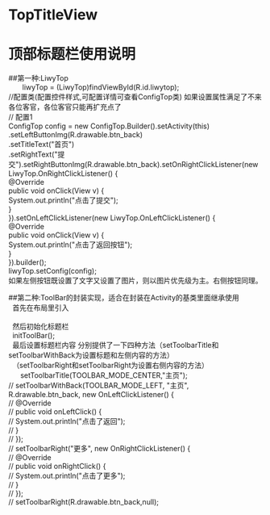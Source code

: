 # TopTitleView<br>
顶部标题栏使用说明 <br>
===
##第一种:LiwyTop<br>
        liwyTop = (LiwyTop)findViewById(R.id.liwytop);<br>
        //配置类(配置控件样式,可配置详情可查看ConfigTop类) 如果设置属性满足了不来各位客官，各位客官只能再扩充点了<br>
        // 配置1<br>
        ConfigTop config = new ConfigTop.Builder().setActivity(this)<br>
                .setLeftButtonImg(R.drawable.btn_back)<br>
                .setTitleText("首页")<br>
                .setRightText("提交").setRightButtonImg(R.drawable.btn_back).setOnRightClickListener(new LiwyTop.OnRightClickListener() {<br>
                    @Override<br>
                    public void onClick(View v) {<br>
                        System.out.println("点击了提交");<br>
                    }<br>
                }).setOnLeftClickListener(new LiwyTop.OnLeftClickListener() {<br>
                    @Override<br>
                    public void onClick(View v) {<br>
                        System.out.println("点击了返回按钮");<br>
                    }<br>
                }).builder();<br>
      liwyTop.setConfig(config);<br>
 如果左侧按钮既设置了文字又设置了图片，则以图片优先级为主。右侧按钮同理。<br>
 
 ##第二种:ToolBar的封装实现，适合在封装在Activity的基类里面继承使用<br>
   首先在布局里引入<br>
   <include layout="@layout/toolbar_layout"></include><br>
   然后初始化标题栏<br>
   initToolBar();<br>
   最后设置标题栏内容 分别提供了一下四种方法（setToolbarTitle和setToolbarWithBack为设置标题和左侧内容的方法）<br>
   （setToolbarRight和setToolbarRight为设置右侧内容的方法）<br>
        setToolbarTitle(TOOLBAR_MODE_CENTER,"主页");<br>
//        setToolbarWithBack(TOOLBAR_MODE_LEFT, "主页", R.drawable.btn_back, new OnLeftClickListener() {<br>
//            @Override<br>
//            public void onLeftClick() {<br>
//                System.out.println("点击了返回");<br>
//            }<br>
//        });<br>
//        setToolbarRight("更多", new OnRightClickListener() {<br>
//            @Override<br>
//            public void onRightClick() {<br>
//                System.out.println("点击了更多");<br>
//            }<br>
//        });<br>
//        setToolbarRight(R.drawable.btn_back,null);<br>
